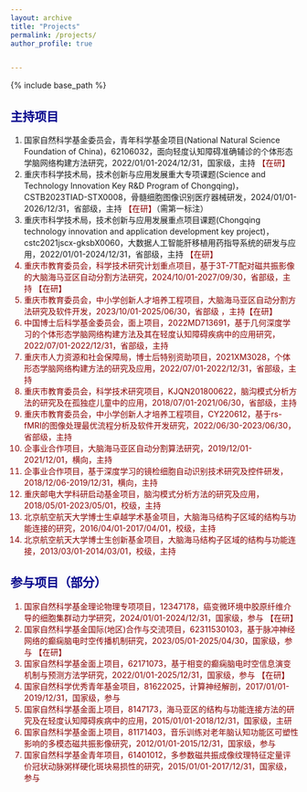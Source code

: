 ```yaml
---
layout: archive
title: "Projects"
permalink: /projects/
author_profile: true


---
```


{% include base_path %}



## <font color=DarkBlue>主持项目</font>

1. 国家自然科学基金委员会，青年科学基金项目(National Natural Science Foundation of China)，62106032，面向轻度认知障碍准确辅诊的个体形态学脑网络构建方法研究，2022/01/01-2024/12/31，国家级，主持  <font color=Darkred>【在研】</font>
2. 重庆市科学技术局，技术创新与应用发展重大专项课题(Science and Technology Innovation Key R&D Program of Chongqing)，CSTB2023TIAD-STX0008，骨髓细胞图像识别医疗器械研发，2024/01/01-2026/12/31，省部级，主持  <font color=Darkred>【在研】</font></font>（需第一标注）
3. 重庆市科学技术局，技术创新与应用发展重点项目课题(Chongqing technology innovation and application development key project)，cstc2021jscx-gksbX0060，大数据人工智能肝移植用药指导系统的研发与应用，2022/01/01-2024/12/31，省部级，主持 <font color=Darkred>【在研】
4. 重庆市教育委员会，科学技术研究计划重点项目，基于3T-7T配对磁共振影像的大脑海马亚区自动分割方法研究，2024/10/01-2027/09/30，省部级，主持 <font color=Darkred>【在研】</font>
5. 重庆市教育委员会，中小学创新人才培养工程项目，大脑海马亚区自动分割方法研究及软件开发，2023/10/01-2025/06/30，省部级 ，主持<font color=Darkred>【在研】</font>
6. 中国博士后科学基金委员会，面上项目，2022MD713691，基于几何深度学习的个体形态学脑网络构建方法及其在轻度认知障碍疾病中的应用研究，2022/07/01-2022/12/31，省部级，主持
7. 重庆市人力资源和社会保障局，博士后特别资助项目，2021XM3028，个体形态学脑网络构建方法的研究及应用，2022/07/01-2022/12/31，省部级，主持
8. 重庆市教育委员会，科学技术研究项目，KJQN201800622，脑沟模式分析方法的研究及在孤独症儿童中的应用，2018/07/01-2021/06/30，省部级，主持
9. 重庆市教育委员会，中小学创新人才培养工程项目，CY220612，基于rs-fMRI的图像处理最优流程分析及软件开发研究，2022/06/30-2023/06/30，省部级，主持
10. 企事业合作项目，大脑海马亚区自动分割算法研究，2019/12/01-2021/12/01，横向，主持
11. 企事业合作项目，基于深度学习的镜检细胞自动识别技术研究及控件研发，2018/12/06-2019/12/31，横向，主持
12. 重庆邮电大学科研启动基金项目，脑沟模式分析方法的研究及应用，2018/05/01-2023/05/01，校级，主持
13. 北京航空航天大学博士生卓越学术基金项目，大脑海马结构子区域的结构与功能连接的研究，2016/04/01-2017/04/01，校级，主持
14. 北京航空航天大学博士生创新基金项目，大脑海马结构子区域的结构与功能连接，2013/03/01-2014/03/01，校级，主持

## <font color=DarkBlue>参与项目（部分）</font>

1. 国家自然科学基金理论物理专项项目，12347178，癌变微环境中胶原纤维介导的细胞集群动力学研究，2024/01/01-2024/12/31，国家级，参与   <font color=Darkred>【在研】</font>
2. 国家自然科学基金国际(地区)合作与交流项目，62311530103，基于脉冲神经网络的癫痫脑电时空传播机制研究，2023/05/01-2025/04/30，国家级，参与   <font color=Darkred>【在研】</font>
3. 国家自然科学基金面上项目，62171073，基于相变的癫痫脑电时空信息演变机制与预测方法学研究，2022/01/01-2025/12/31，国家级，参与   <font color=Darkred>【在研】</font>
4. 国家自然科学优秀青年基金项目，81622025，计算神经解剖，2017/01/01-2019/12/31，国家级，参与
5. 国家自然科学基金面上项目，8147173，海马亚区的结构与功能连接方法的研究及在轻度认知障碍疾病中的应用，2015/01/01-2018/12/31，国家级，主研
6. 国家自然科学基金面上项目，81171403，音乐训练对老年脑认知功能区可塑性影响的多模态磁共振影像研究，2012/01/01-2015/12/31，国家级，参与
7. 国家自然科学基金青年项目，61401012，多参数磁共振成像纹理特征定量评价冠状动脉粥样硬化斑块易损性的研究，2015/01/01-2017/12/31，国家级，参与
